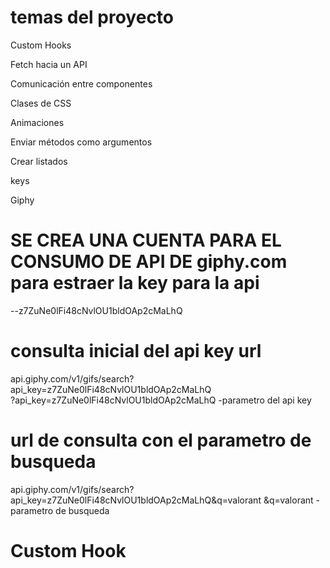 # temas del proyecto


Custom Hooks

Fetch hacia un API

Comunicación entre componentes

Clases de CSS

Animaciones

Enviar métodos como argumentos

Crear listados

keys

Giphy 

# SE CREA UNA CUENTA PARA EL CONSUMO DE API DE  giphy.com para estraer la key para la api 
--z7ZuNe0lFi48cNvlOU1bldOAp2cMaLhQ

# consulta inicial del api key url
api.giphy.com/v1/gifs/search?api_key=z7ZuNe0lFi48cNvlOU1bldOAp2cMaLhQ  
?api_key=z7ZuNe0lFi48cNvlOU1bldOAp2cMaLhQ -parametro del api key
# url de consulta con el parametro de busqueda
api.giphy.com/v1/gifs/search?api_key=z7ZuNe0lFi48cNvlOU1bldOAp2cMaLhQ&q=valorant
&q=valorant - parametro de busqueda 

# Custom Hook